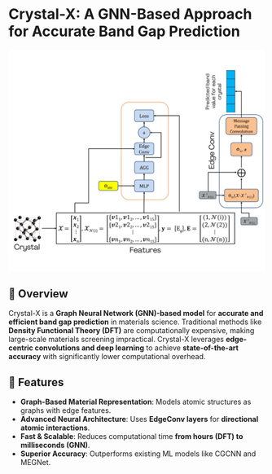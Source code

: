 # Crystal-X: A GNN-Based Approach for Accurate Band Gap Prediction

![Crystal-X Model](Architecture.jpg)

## 📌 Overview
Crystal-X is a **Graph Neural Network (GNN)-based model** for **accurate and efficient band gap prediction** in materials science. Traditional methods like **Density Functional Theory (DFT)** are computationally expensive, making large-scale materials screening impractical. Crystal-X leverages **edge-centric convolutions and deep learning** to achieve **state-of-the-art accuracy** with significantly lower computational overhead.

## 🚀 Features
- **Graph-Based Material Representation**: Models atomic structures as graphs with edge features.
- **Advanced Neural Architecture**: Uses **EdgeConv layers** for **directional atomic interactions**.
- **Fast & Scalable**: Reduces computational time **from hours (DFT) to milliseconds (GNN)**.
- **Superior Accuracy**: Outperforms existing ML models like CGCNN and MEGNet.
